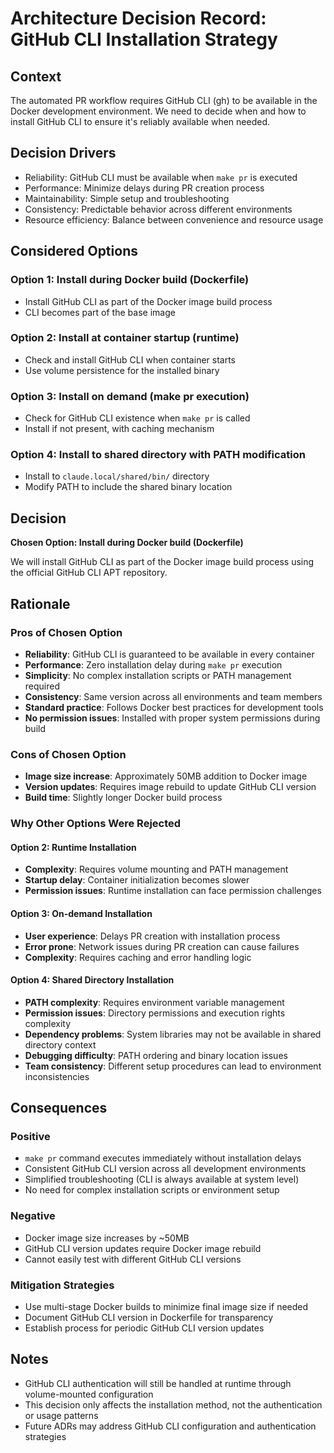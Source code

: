 # Architecture Decision Record: GitHub CLI Installation Strategy

## Context
The automated PR workflow requires GitHub CLI (gh) to be available in the Docker development environment. We need to decide when and how to install GitHub CLI to ensure it's reliably available when needed.

## Decision Drivers
- Reliability: GitHub CLI must be available when `make pr` is executed
- Performance: Minimize delays during PR creation process
- Maintainability: Simple setup and troubleshooting
- Consistency: Predictable behavior across different environments
- Resource efficiency: Balance between convenience and resource usage

## Considered Options

### Option 1: Install during Docker build (Dockerfile)
- Install GitHub CLI as part of the Docker image build process
- CLI becomes part of the base image

### Option 2: Install at container startup (runtime)
- Check and install GitHub CLI when container starts
- Use volume persistence for the installed binary

### Option 3: Install on demand (make pr execution)
- Check for GitHub CLI existence when `make pr` is called
- Install if not present, with caching mechanism

### Option 4: Install to shared directory with PATH modification
- Install to `claude.local/shared/bin/` directory
- Modify PATH to include the shared binary location

## Decision
**Chosen Option: Install during Docker build (Dockerfile)**

We will install GitHub CLI as part of the Docker image build process using the official GitHub CLI APT repository.

## Rationale

### Pros of Chosen Option
- **Reliability**: GitHub CLI is guaranteed to be available in every container
- **Performance**: Zero installation delay during `make pr` execution
- **Simplicity**: No complex installation scripts or PATH management required
- **Consistency**: Same version across all environments and team members
- **Standard practice**: Follows Docker best practices for development tools
- **No permission issues**: Installed with proper system permissions during build

### Cons of Chosen Option
- **Image size increase**: Approximately 50MB addition to Docker image
- **Version updates**: Requires image rebuild to update GitHub CLI version
- **Build time**: Slightly longer Docker build process

### Why Other Options Were Rejected

#### Option 2: Runtime Installation
- **Complexity**: Requires volume mounting and PATH management
- **Startup delay**: Container initialization becomes slower
- **Permission issues**: Runtime installation can face permission challenges

#### Option 3: On-demand Installation  
- **User experience**: Delays PR creation with installation process
- **Error prone**: Network issues during PR creation can cause failures
- **Complexity**: Requires caching and error handling logic

#### Option 4: Shared Directory Installation
- **PATH complexity**: Requires environment variable management
- **Permission issues**: Directory permissions and execution rights complexity
- **Dependency problems**: System libraries may not be available in shared directory context
- **Debugging difficulty**: PATH ordering and binary location issues
- **Team consistency**: Different setup procedures can lead to environment inconsistencies

## Consequences

### Positive
- `make pr` command executes immediately without installation delays
- Consistent GitHub CLI version across all development environments
- Simplified troubleshooting (CLI is always available at system level)
- No need for complex installation scripts or environment setup

### Negative
- Docker image size increases by ~50MB
- GitHub CLI version updates require Docker image rebuild
- Cannot easily test with different GitHub CLI versions

### Mitigation Strategies
- Use multi-stage Docker builds to minimize final image size if needed
- Document GitHub CLI version in Dockerfile for transparency
- Establish process for periodic GitHub CLI version updates

## Notes
- GitHub CLI authentication will still be handled at runtime through volume-mounted configuration
- This decision only affects the installation method, not the authentication or usage patterns
- Future ADRs may address GitHub CLI configuration and authentication strategies

